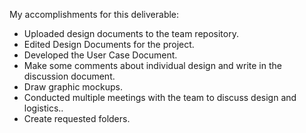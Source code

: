 My accomplishments for this deliverable:

- Uploaded design documents to the team repository.
- Edited Design Documents for the project.
- Developed the User Case Document.
- Make some comments about individual design and write in the discussion document.
- Draw graphic mockups.
- Conducted multiple meetings with the team to discuss design and logistics..
- Create requested folders.
